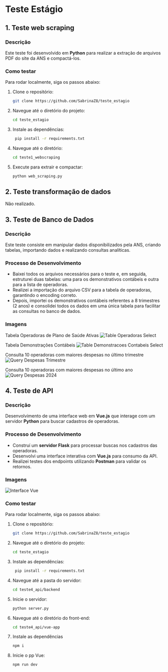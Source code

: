 # Teste Estágio

## 1. Teste web scraping

### Descrição

Este teste foi desenvolvido em **Python** para realizar a extração de arquivos PDF do site da ANS e compactá-los.

### Como testar

Para rodar localmente, siga os passos abaixo:

1. Clone o repositório:
   ```bash
   git clone https://github.com/SabrinaZ8/teste_estagio
2. Navegue até o diretório do projeto:
   ```bash
   cd teste_estagio
3. Instale as dependências:
   ```bash
    pip install -r requirements.txt
4. Navegue até o diretório:
   ```bash
   cd teste1_webscraping
5. Execute para extrair e compactar:
   ```bash
   python web_scraping.py

## 2. Teste transformação de dados

Não realizado.

## 3. Teste de Banco de Dados

### Descrição

Este teste consiste em manipular dados disponibilizados pela ANS, criando tabelas, importando dados e realizando consultas analíticas.

### Processo de Desenvolvimento

- Baixei todos os arquivos necessários para o teste e, em seguida, estruturei duas tabelas: uma para os demonstrativos contábeis e outra para a lista de operadoras.
- Realizei a importação do arquivo CSV para a tabela de operadoras, garantindo o encoding correto.
- Depois, importei os demonstrativos contábeis referentes a 8 trimestres (2 anos) e consolidei todos os dados em uma única tabela para facilitar as consultas no banco de dados.

### Imagens

Tabela Operadoras de Plano de Saúde Ativas
![Table Operadoras Select](/screenshots/table-operadoras-select.png)

Tabela Demonstrações Contábeis
![Table Demonstracoes Contabeis Select](/screenshots/table-demo-contabeis-select.png)

Consulta 10 operadoras com maiores despesas no último trimestre
![Query Despesas Trimestre](/screenshots/query-despesas-trimestre.png)

Consulta 10 operadoras com maiores despesas no último ano
![Query Despesas 2024](/screenshots/query-despesas-2024.png)

## 4. Teste de API

### Descrição

Desenvolvimento de uma interface web em **Vue.js** que interage com um servidor **Python** para buscar cadastros de operadoras.

### Processo de Desenvolvimento

- Construí um **servidor Flask** para processar buscas nos cadastros das operadoras.
- Desenvolvi uma interface interativa com **Vue.js** para consumo da API.
- Realizei testes dos endpoints utilizando **Postman** para validar os retornos.

### Imagens

![Interface Vue](/screenshots/interface-vue.png)

### Como testar

Para rodar localmente, siga os passos abaixo:

1. Clone o repositório:
   ```bash
   git clone https://github.com/SabrinaZ8/teste_estagio
2. Navegue até o diretório do projeto:
   ```bash
   cd teste_estagio
3. Instale as dependências:
   ```bash
    pip install -r requirements.txt
4. Navegue até a pasta do servidor:
   ```bash
   cd teste4_api/backend
5. Inicie o servidor:
   ```bash
   python server.py
6. Navegue até o diretório do front-end:
   ```bash
   cd teste4_api/vue-app
7. Instale as dependências
   ```bash
   npm i
8. Inicie o pp Vue:
   ```bash
   npm run dev

